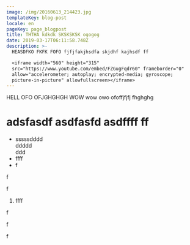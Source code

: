 ```yaml
---
image: /img/20160613_214423.jpg
templateKey: blog-post
locale: en
pageKey: page_blogpost
title: THTHA kdkdk SKSKSKSK ogogog
date: 2019-03-17T06:11:58.748Z
description: >-
  HEASDFKO FKFK FOFO fjfjfakjhsdfa skjdhf kajhsdf ff

  <iframe width="560" height="315"
  src="https://www.youtube.com/embed/FZGugFqdr60" frameborder="0"
  allow="accelerometer; autoplay; encrypted-media; gyroscope;
  picture-in-picture" allowfullscreen></iframe>
---
```

HELL OFO OFJGHGHGH WOW wow owo ofoffjfjfj fhghghg 

# adsfasdf asdfasfd asdffff ff

* sssssdddd\
  ddddd\
  ddd
* ffff
* f



f

f

1. ffff



f

f

f
